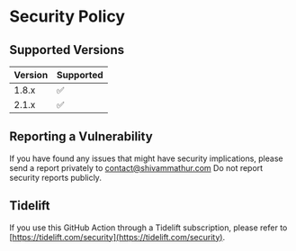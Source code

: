 # Security Policy

## Supported Versions

| Version | Supported          |
| ------- | ------------------ |
| 1.8.x   | :white_check_mark: |
| 2.1.x   | :white_check_mark: |

## Reporting a Vulnerability

If you have found any issues that might have security implications, please send a report privately to [contact@shivammathur.com](mailto:contact@shivammathur.com)
Do not report security reports publicly.

## Tidelift

If you use this GitHub Action through a Tidelift subscription, please refer to [https://tidelift.com/security](https://tidelift.com/security).